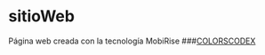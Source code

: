 # sitioWeb


Página web creada con la tecnología MobiRise
###[COLORSCODEX](https://colorscodex.github.io/sitioWeb/)
